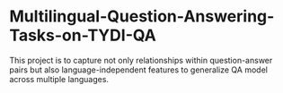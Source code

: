 # Multilingual-Question-Answering-Tasks-on-TYDI-QA
This project is to capture not only relationships within question-answer pairs but also language-independent features to generalize QA model across multiple languages.
